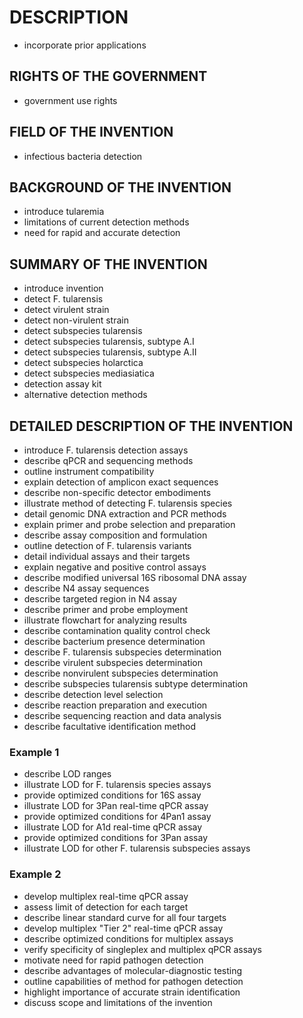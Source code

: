 # DESCRIPTION

- incorporate prior applications

## RIGHTS OF THE GOVERNMENT

- government use rights

## FIELD OF THE INVENTION

- infectious bacteria detection

## BACKGROUND OF THE INVENTION

- introduce tularemia
- limitations of current detection methods
- need for rapid and accurate detection

## SUMMARY OF THE INVENTION

- introduce invention
- detect F. tularensis
- detect virulent strain
- detect non-virulent strain
- detect subspecies tularensis
- detect subspecies tularensis, subtype A.I
- detect subspecies tularensis, subtype A.II
- detect subspecies holarctica
- detect subspecies mediasiatica
- detection assay kit
- alternative detection methods

## DETAILED DESCRIPTION OF THE INVENTION

- introduce F. tularensis detection assays
- describe qPCR and sequencing methods
- outline instrument compatibility
- explain detection of amplicon exact sequences
- describe non-specific detector embodiments
- illustrate method of detecting F. tularensis species
- detail genomic DNA extraction and PCR methods
- explain primer and probe selection and preparation
- describe assay composition and formulation
- outline detection of F. tularensis variants
- detail individual assays and their targets
- explain negative and positive control assays
- describe modified universal 16S ribosomal DNA assay
- describe N4 assay sequences
- describe targeted region in N4 assay
- describe primer and probe employment
- illustrate flowchart for analyzing results
- describe contamination quality control check
- describe bacterium presence determination
- describe F. tularensis subspecies determination
- describe virulent subspecies determination
- describe nonvirulent subspecies determination
- describe subspecies tularensis subtype determination
- describe detection level selection
- describe reaction preparation and execution
- describe sequencing reaction and data analysis
- describe facultative identification method

### Example 1

- describe LOD ranges
- illustrate LOD for F. tularensis species assays
- provide optimized conditions for 16S assay
- illustrate LOD for 3Pan real-time qPCR assay
- provide optimized conditions for 4Pan1 assay
- illustrate LOD for A1d real-time qPCR assay
- provide optimized conditions for 3Pan assay
- illustrate LOD for other F. tularensis subspecies assays

### Example 2

- develop multiplex real-time qPCR assay
- assess limit of detection for each target
- describe linear standard curve for all four targets
- develop multiplex "Tier 2" real-time qPCR assay
- describe optimized conditions for multiplex assays
- verify specificity of singleplex and multiplex qPCR assays
- motivate need for rapid pathogen detection
- describe advantages of molecular-diagnostic testing
- outline capabilities of method for pathogen detection
- highlight importance of accurate strain identification
- discuss scope and limitations of the invention

